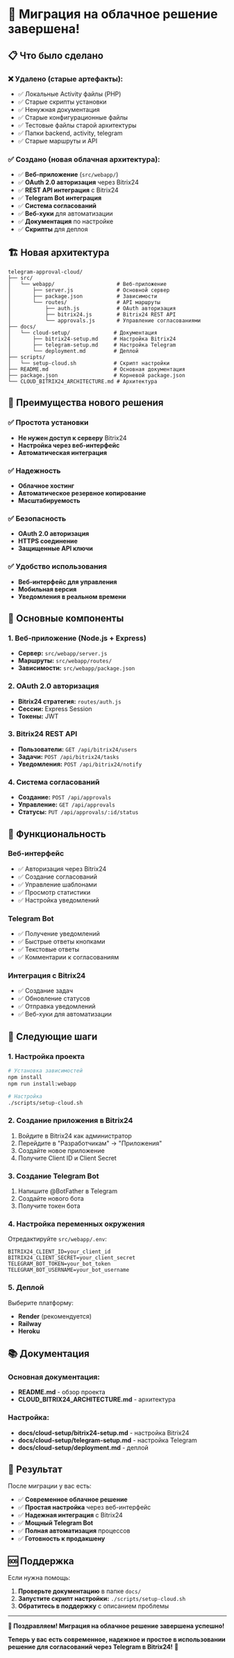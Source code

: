 # 🎉 Миграция на облачное решение завершена!

## 📋 Что было сделано

### ❌ Удалено (старые артефакты):
- ✅ Локальные Activity файлы (PHP)
- ✅ Старые скрипты установки
- ✅ Ненужная документация
- ✅ Старые конфигурационные файлы
- ✅ Тестовые файлы старой архитектуры
- ✅ Папки backend, activity, telegram
- ✅ Старые маршруты и API

### ✅ Создано (новая облачная архитектура):
- ✅ **Веб-приложение** (`src/webapp/`)
- ✅ **OAuth 2.0 авторизация** через Bitrix24
- ✅ **REST API интеграция** с Bitrix24
- ✅ **Telegram Bot интеграция**
- ✅ **Система согласований**
- ✅ **Веб-хуки** для автоматизации
- ✅ **Документация** по настройке
- ✅ **Скрипты** для деплоя

## 🏗️ Новая архитектура

```
telegram-approval-cloud/
├── src/
│   └── webapp/                    # Веб-приложение
│       ├── server.js              # Основной сервер
│       ├── package.json           # Зависимости
│       └── routes/                # API маршруты
│           ├── auth.js            # OAuth авторизация
│           ├── bitrix24.js        # Bitrix24 REST API
│           └── approvals.js       # Управление согласованиями
├── docs/
│   └── cloud-setup/              # Документация
│       ├── bitrix24-setup.md     # Настройка Bitrix24
│       ├── telegram-setup.md     # Настройка Telegram
│       └── deployment.md         # Деплой
├── scripts/
│   └── setup-cloud.sh            # Скрипт настройки
├── README.md                     # Основная документация
├── package.json                  # Корневой package.json
└── CLOUD_BITRIX24_ARCHITECTURE.md # Архитектура
```

## 🚀 Преимущества нового решения

### ✅ Простота установки
- **Не нужен доступ к серверу** Bitrix24
- **Настройка через веб-интерфейс**
- **Автоматическая интеграция**

### ✅ Надежность
- **Облачное хостинг**
- **Автоматическое резервное копирование**
- **Масштабируемость**

### ✅ Безопасность
- **OAuth 2.0 авторизация**
- **HTTPS соединение**
- **Защищенные API ключи**

### ✅ Удобство использования
- **Веб-интерфейс для управления**
- **Мобильная версия**
- **Уведомления в реальном времени**

## 🔧 Основные компоненты

### 1. Веб-приложение (Node.js + Express)
- **Сервер:** `src/webapp/server.js`
- **Маршруты:** `src/webapp/routes/`
- **Зависимости:** `src/webapp/package.json`

### 2. OAuth 2.0 авторизация
- **Bitrix24 стратегия:** `routes/auth.js`
- **Сессии:** Express Session
- **Токены:** JWT

### 3. Bitrix24 REST API
- **Пользователи:** `GET /api/bitrix24/users`
- **Задачи:** `POST /api/bitrix24/tasks`
- **Уведомления:** `POST /api/bitrix24/notify`

### 4. Система согласований
- **Создание:** `POST /api/approvals`
- **Управление:** `GET /api/approvals`
- **Статусы:** `PUT /api/approvals/:id/status`

## 📱 Функциональность

### Веб-интерфейс
- ✅ Авторизация через Bitrix24
- ✅ Создание согласований
- ✅ Управление шаблонами
- ✅ Просмотр статистики
- ✅ Настройка уведомлений

### Telegram Bot
- ✅ Получение уведомлений
- ✅ Быстрые ответы кнопками
- ✅ Текстовые ответы
- ✅ Комментарии к согласованиям

### Интеграция с Bitrix24
- ✅ Создание задач
- ✅ Обновление статусов
- ✅ Отправка уведомлений
- ✅ Веб-хуки для автоматизации

## 🚀 Следующие шаги

### 1. Настройка проекта
```bash
# Установка зависимостей
npm install
npm run install:webapp

# Настройка
./scripts/setup-cloud.sh
```

### 2. Создание приложения в Bitrix24
1. Войдите в Bitrix24 как администратор
2. Перейдите в "Разработчикам" → "Приложения"
3. Создайте новое приложение
4. Получите Client ID и Client Secret

### 3. Создание Telegram Bot
1. Напишите @BotFather в Telegram
2. Создайте нового бота
3. Получите токен бота

### 4. Настройка переменных окружения
Отредактируйте `src/webapp/.env`:
```env
BITRIX24_CLIENT_ID=your_client_id
BITRIX24_CLIENT_SECRET=your_client_secret
TELEGRAM_BOT_TOKEN=your_bot_token
TELEGRAM_BOT_USERNAME=your_bot_username
```

### 5. Деплой
Выберите платформу:
- **Render** (рекомендуется)
- **Railway**
- **Heroku**

## 📚 Документация

### Основная документация:
- **README.md** - обзор проекта
- **CLOUD_BITRIX24_ARCHITECTURE.md** - архитектура

### Настройка:
- **docs/cloud-setup/bitrix24-setup.md** - настройка Bitrix24
- **docs/cloud-setup/telegram-setup.md** - настройка Telegram
- **docs/cloud-setup/deployment.md** - деплой

## 🎯 Результат

После миграции у вас есть:
- ✅ **Современное облачное решение**
- ✅ **Простая настройка** через веб-интерфейс
- ✅ **Надежная интеграция** с Bitrix24
- ✅ **Мощный Telegram Bot**
- ✅ **Полная автоматизация** процессов
- ✅ **Готовность к продакшену**

## 🆘 Поддержка

Если нужна помощь:
1. **Проверьте документацию** в папке `docs/`
2. **Запустите скрипт настройки:** `./scripts/setup-cloud.sh`
3. **Обратитесь в поддержку** с описанием проблемы

---

**🎉 Поздравляем! Миграция на облачное решение завершена успешно!**

**Теперь у вас есть современное, надежное и простое в использовании решение для согласований через Telegram в Bitrix24!** 🚀
